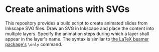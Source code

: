 # Create animations with SVGs

This repository provides a build script to create animated slides from Inkscape SVG files.
Draw an SVG in Inkscape and place the content into multiple layers.
Specify the animation steps during which a layer shall appear in the layer's name.
The syntax is similar to [the LaTeX beamer package's](https://ctan.org/pkg/beamer) `\only` command.
